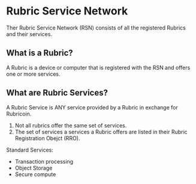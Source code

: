 Rubric Service Network
==============

Ther Rubric Service Network (RSN) consists of all the registered Rubrics and their services.

What is a Rubric?
----------------------------
A Rubric is a device or computer that is registered with the RSN and offers one or more services.

What are Rubric Services?
------------------------------------------
A Rubric Service is ANY service provided by a Rubric in exchange for Rubricoin.

1. Not all rubrics offer the same set of services.
2. The set of services a services a Rubric offers are listed in their Rubric Registration Obejct (RRO).

Standard Services:
* Transaction processing
* Object Storage
* Secure compute





